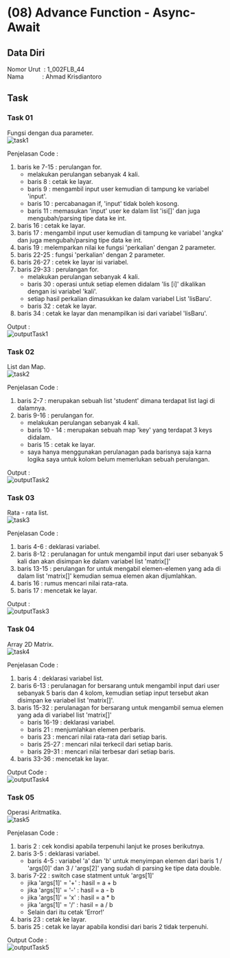# (08) Advance Function - Async-Await

## Data Diri
Nomor Urut &nbsp;: 1_002FLB_44<br>
Nama &emsp;&emsp;&ensp;&nbsp;: Ahmad Krisdiantoro

## Task
### Task 01
Fungsi dengan dua parameter.<br>
![task1](/08_Advance%20Function%20-%20Async-Await/screenshots/task1.png)

Penjelasan Code :
1. baris ke 7-15 : perulangan for.
    - melakukan perulangan sebanyak 4 kali.
    - baris 8 : cetak ke layar.
    - baris 9 : mengambil input user kemudian di tampung ke variabel 'input'.
    - baris 10 : percabanagan if, 'input' tidak boleh kosong.
    - baris 11 : memasukan 'input' user ke dalam list 'isi[]' dan juga mengubah/parsing tipe data ke int.
2. baris 16 : cetak ke layar.
3. baris 17 : mengambil input user kemudian di tampung ke variabel 'angka' dan juga mengubah/parsing tipe data ke int.
4. baris 19 : melemparkan nilai ke fungsi 'perkalian' dengan 2 parameter.
5. baris 22-25 : fungsi 'perkalian' dengan 2 parameter.
6. baris 26-27 : cetek ke layar isi variabel.
7. baris 29-33 : perulangan for.
    - melakukan perulangan sebanyak 4 kali.
    - baris 30 : operasi untuk setiap elemen didalam 'lis [i]' dikalikan dengan isi variabel 'kali'.
    - setiap hasil perkalian dimasukkan ke dalam variabel List 'lisBaru'.
    - baris 32 : cetak ke layar.
8. baris 34 : cetak ke layar dan menampilkan isi dari variabel 'lisBaru'.

Output : <br>
![outputTask1](/08_Advance%20Function%20-%20Async-Await/screenshots/outputTask1.png)

### Task 02
List dan Map.<br>
![task2](/08_Advance%20Function%20-%20Async-Await/screenshots/task2.png)

Penjelasan Code : 
1. baris 2-7 : merupakan sebuah list 'student' dimana terdapat list lagi di dalamnya.
2. baris 9-16 : perulangan for.
    - melakukan perulangan sebanyak 4 kali.
    - baris 10 - 14 : merupakan sebuah map 'key' yang terdapat 3 keys didalam.
    - baris 15 : cetak ke layar.
    - saya hanya menggunakan perulanagan pada barisnya saja karna logika saya untuk kolom belum memerlukan sebuah perulangan.

Output : <br> 
![outputTask2](/08_Advance%20Function%20-%20Async-Await/screenshots/outputTask2.png)

### Task 03
Rata - rata list.<br>
![task3](/09_Collection/screenshots/task3.png)

Penjelasan Code : 
1. baris 4-6 : deklarasi variabel.
2. baris 8-12 : perulanagan for untuk mengambil input dari user sebanyak 5 kali dan akan disimpan ke dalam variabel list 'matrix[]'
3. baris 13-15 : perulangan for untuk mengabil elemen-elemen yang ada di dalam list 'matrix[]' kemudian semua elemen akan dijumlahkan.
4. baris 16 : rumus mencari nilai rata-rata.
5. baris 17 : mencetak ke layar.

Output : <br>
![outputTask3](/09_Collection/screenshots/outputTask3.png)

### Task 04
Array 2D Matrix.<br>
![task4](/09_Collection/screenshots/task4.png)

Penjelasan Code : 
1. baris 4 : deklarasi variabel list.
2. baris 6-13 : perulanagan for bersarang untuk mengambil input dari user sebanyak 5 baris dan 4 kolom, kemudian setiap input tersebut akan disimpan ke variabel list 'matrix[]'.
3. baris 15-32 : perulanagan for bersarang untuk mengambil semua elemen yang ada di variabel list 'matrix[]'
    - baris 16-19 : deklarasi variabel.
    - baris 21 : menjumlahkan elemen perbaris.
    - baris 23 : mencari nilai rata-rata dari setiap baris.
    - baris 25-27 : mencari nilai terkecil dari setiap baris.
    - baris 29-31 : mencari nilai terbesar dari setiap baris.
4. baris 33-36 : mencetak ke layar.

Output Code : <br>
![outputTask4](/09_Collection/screenshots/outputTask4.png)

### Task 05
Operasi Aritmatika.<br>
![task5](/09_Collection/screenshots/task5.png)

Penjelasan Code : 
1. baris 2 : cek kondisi apabila terpenuhi lanjut ke proses berikutnya.
2. baris 3-5 : deklarasi variabel.
    - baris 4-5 : variabel 'a' dan 'b' untuk menyimpan elemen dari baris 1 / 'args[0]' dan 3 / 'args[2]' yang sudah di parsing ke tipe data double.
3. baris 7-22 : switch case statment untuk 'args[1]'
    - jika 'args[1]' = '+' : hasil = a + b
    - jika 'args[1]' = '-' : hasil = a - b
    - jika 'args[1]' = 'x' : hasil = a * b
    - jika 'args[1]' = '/' : hasil = a / b
    - Selain dari itu cetak 'Error!'
4. baris 23 : cetak ke layar.
5. baris 25 : cetak ke layar apabila kondisi dari baris 2 tidak terpenuhi.

Output Code : <br>
![outputTask5](/09_Collection/screenshots/outputTask5.png)